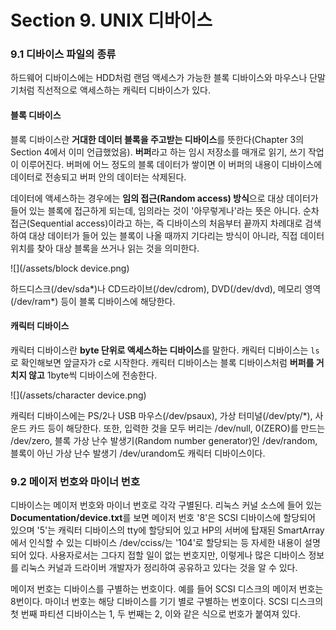 # Section 9. UNIX 디바이스

### 9.1 디바이스 파일의 종류

하드웨어 디바이스에는 HDD처럼 랜덤 액세스가 가능한 블록 디바이스와 마우스나 단말기처럼 직선적으로 액세스하는 캐릭터 디바이스가 있다.

#### 블록 디바이스

블록 디바이스란 **거대한 데이터 블록을 주고받는 디바이스**를 뜻한다\(Chapter 3의 Section 4에서 이미 언급했었음\). **버퍼**라고 하는 임시 저장소를 매개로 읽기, 쓰기 작업이 이루어진다. 버퍼에 어느 정도의 블록 데이터가 쌓이면 이 버퍼의 내용이 디바이스에 데이터로 전송되고 버퍼 안의 데이터는 삭제된다.

데이터에 액세스하는 경우에는 **임의 접근\(Random access\) 방식**으로 대상 데이터가 들어 있는 블록에 접근하게 되는데, 임의라는 것이 '아무렇게나'라는 뜻은 아니다. 순차접근\(Sequential access\)이라고 하는, 즉 디바이스의 처음부터 끝까지 차례대로 검색하여 대상 데이터가 들어 있는 블록이 나올 때까지 기다리는 방식이 아니라, 직접 데이터 위치를 찾아 대상 블록을 쓰거나 읽는 것을 의미한다.

![](/assets/block device.png)

하드디스크\(/dev/sda\*\)나 CD드라이브\(/dev/cdrom\), DVD\(/dev/dvd\), 메모리 영역\(/dev/ram\*\) 등이 블록 디바이스에 해당한다.

#### 캐릭터 디바이스

캐릭터 디바이스란 **byte 단위로 액세스하는 디바이스**를 말한다. 캐릭터 디바이스는 `ls`로 확인해보면 앞글자가 c로 시작한다. 캐릭터 디바이스는 블록 디바이스처럼 **버퍼를 거치지 않고** 1byte씩 디바이스에 전송한다.

![](/assets/character device.png)

캐릭터 디바이스에는 PS/2나 USB 마우스\(/dev/psaux\), 가상 터미널\(/dev/pty/\*\), 사운드 카드 등이 해당한다. 또한, 입력한 것을 모두 버리는 /dev/null, 0\(ZERO\)를 만드는 /dev/zero, 블록 가상 난수 발생기\(Random number generator\)인 /dev/random, 블록이 아닌 가상 난수 발생기 /dev/urandom도 캐릭터 디바이스이다.

### 9.2 메이저 번호와 마이너 번호

디바이스는 메이저 번호와 마이너 번호로 각각 구별된다. 리눅스 커널 소스에 들어 있는 **Documentation/device.txt**를 보면 메이저 번호 '8'은 SCSI 디바이스에 할당되어 있으며 '5'는 캐릭터 디바이스의 tty에 할당되어 있고 HP의 서버에 탑재된 SmartArray에서 인식할 수 있는 디바이스 /dev/cciss/는 '104'로 할당되는 등 자세한 내용이 설명되어 있다. 사용자로서는 그다지 접할 일이 없는 번호지만, 이렇게나 많은 디바이스 정보를 리눅스 커널과 드라이버 개발자가 정리하여 공유하고 있다는 것을 알 수 있다.

메이저 번호는 디바이스를 구별하는 번호이다. 예를 들어 SCSI 디스크의 메이저 번호는 8번이다. 마이너 번호는 해당 디바이스를 기기 별로 구별하는 번호이다. SCSI 디스크의 첫 번째 파티션 디바이스는 1, 두 번째는 2, 이와 같은 식으로 번호가 붙여져 있다.

